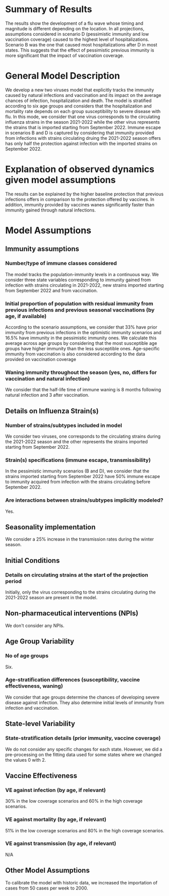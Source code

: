 # Summary of Results
The results show the development of a flu wave whose timing and magnitude is different depending on the location. In all projections, assumptions considered in scenario D (pessimistic immunity and low vaccination coverage) caused to the highest level of hospitalizations. Scenario B was the one that caused most hospitalizations after D in most states. This suggests that the effect of pessimistic previous immunity is more significant that the impact of vaccination coverage. 

# General Model Description
We develop a new two viruses model that explicitly tracks the immunity caused by natural infections and vaccination and its impact on the average chances of infection, hospitalization and death. The model is stratified according to six age groups and considers that the hospitalization and mortality rate depends on each group susceptibility to severe disease with flu. In this mode, we consider that one virus corresponds to the circulating influenza strains in the season 2021-2022 while the other virus represents the strains that is imported starting from September 2022. Immune escape in scenarios B and D is captured by considering that immunity provided from infections with strains circulating druing the 2021-2022 season offers has only half the protection against infection with the imported strains on September 2022.

# Explanation of observed dynamics given model assumptions
The results can be explained by the higher baseline protection that previous infections offers in comparison to the protection offered by vaccines. In addition, immunity provided by vaccines wanes significantly faster than immunity gained through natural infections.

# Model Assumptions
## Immunity assumptions
### Number/type of immune classes considered
The model tracks the population-immunity levels in a continuous way. We consider three state variables corresponding to immunity gained from infection with strains circulating in 2021-2022, new strains imported starting from September 2022 and from vaccination.

### Initial proportion of population with residual immunity from previous infections and previous seasonal vaccinations (by age, if available)
According to the scenario assumptions, we consider that 33% have prior immunity from previous infections in the optimistic immunity scenarios and 16.5% have immunity in the pessimistic immunity ones. We calculate this average across age groups by considering that the most susceptible age groups have higher immunity than the less susceptible ones. Age-specific immunity from vaccination is also considered according to the data provided on vaccination coverage 

### Waning immunity throughout the season (yes, no, differs for vaccination and natural infection)
We consider that the half-life time of immune waning is 8 months following natural infection and 3 after vaccination.

## Details on Influenza Strain(s)
### Number of strains/subtypes included in model
We consider two viruses, one corresponds to the circulating strains during the 2021-2022 season and the other represents the strains imported starting from September 2022.

### Strain(s) specifications (immune escape, transmissibility)
In the pessimistic immunity scenarios (B and D), we consider that the strains imported starting from September 2022 have 50% immune escape to immunity acquired from infection with the strains circulating before September 2022.

### Are interactions between strains/subtypes implicitly modeled?
Yes.

## Seasonality implementation
We consider a 25% increase in the transmission rates during the winter season.

## Initial Conditions
### Details on circulating strains at the start of the projection period
Initially, only the virus corresponding to the strains circulating during the 2021-2022 season are present in the model.

## Non-pharmaceutical interventions (NPIs)
We don't consider any NPIs.

## Age Group Variability
### No of age groups
Six.

### Age-stratification differences (susceptibility, vaccine effectiveness, waning)
We consider that age groups determine the chances of developing severe disease against infection. They also determine initial levels of immunity from infection and vaccination.

## State-level Variability
### State-stratification details (prior immunity, vaccine coverage)
We do not consider any specific changes for each state. However, we did a pre-processing on the fitting data used for some states where we changed the values 0 with 2.

## Vaccine Effectiveness
### VE against infection (by age, if relevant)
30% in the low coverage scenarios and 60% in the high coverage scenarios.

### VE against mortality (by age, if relevant)
51% in the low coverage scenarios and 80% in the high coverage scenarios.

### VE against transmission (by age, if relevant)
N/A

## Other Model Assumptions
To calibrate the model with historic data, we increased the importation of cases from 50 cases per week to 2000.
